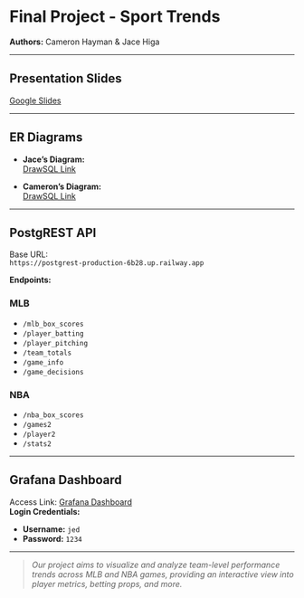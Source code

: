 # Final Project - Sport Trends  
**Authors:** Cameron Hayman & Jace Higa  

---

## Presentation Slides  
[Google Slides](https://docs.google.com/presentation/d/1Nm-1x9f-HRwttxAOMEr_I_eqFnBn7OaOfxYKBqQk3SI/edit?usp=sharing)

---

## ER Diagrams  

- **Jace’s Diagram:**  
  [DrawSQL Link](https://drawsql.app/teams/willamette-9/diagrams/final-project)

- **Cameron’s Diagram:**  
  [DrawSQL Link](https://drawsql.app/teams/willamette-university-13/diagrams/data-503-final-project)

---

## PostgREST API  

Base URL:  
`https://postgrest-production-6b28.up.railway.app`

**Endpoints:**  
### MLB
- `/mlb_box_scores`  
- `/player_batting`  
- `/player_pitching`  
- `/team_totals`  
- `/game_info`  
- `/game_decisions`  

### NBA
- `/nba_box_scores`  
- `/games2`  
- `/player2`  
- `/stats2`  

---

## Grafana Dashboard  

Access Link: [Grafana Dashboard](https://grafana-production-dc21.up.railway.app/login)  
**Login Credentials:**  
- **Username:** `jed`  
- **Password:** `1234`

---

>  *Our project aims to visualize and analyze team-level performance trends across MLB and NBA games, providing an interactive view into player metrics, betting props, and more.*
